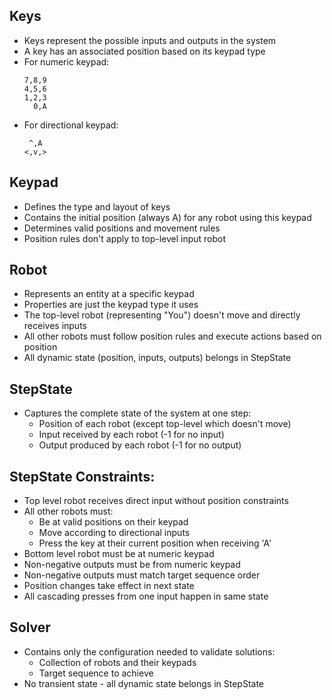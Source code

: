 ## Keys
- Keys represent the possible inputs and outputs in the system
- A key has an associated position based on its keypad type
- For numeric keypad: 
  ```
  7,8,9
  4,5,6
  1,2,3
    0,A
  ```
- For directional keypad: 
  ```
   ^,A 
  <,v,>
  ```

## Keypad
- Defines the type and layout of keys
- Contains the initial position (always A) for any robot using this keypad
- Determines valid positions and movement rules
- Position rules don't apply to top-level input robot

## Robot
- Represents an entity at a specific keypad
- Properties are just the keypad type it uses
- The top-level robot (representing "You") doesn't move and directly receives inputs
- All other robots must follow position rules and execute actions based on position
- All dynamic state (position, inputs, outputs) belongs in StepState

## StepState
- Captures the complete state of the system at one step:
  - Position of each robot (except top-level which doesn't move)
  - Input received by each robot (-1 for no input)
  - Output produced by each robot (-1 for no output)

## StepState Constraints:
- Top level robot receives direct input without position constraints
- All other robots must:
  - Be at valid positions on their keypad
  - Move according to directional inputs
  - Press the key at their current position when receiving 'A'
- Bottom level robot must be at numeric keypad
- Non-negative outputs must be from numeric keypad
- Non-negative outputs must match target sequence order
- Position changes take effect in next state
- All cascading presses from one input happen in same state

## Solver
- Contains only the configuration needed to validate solutions:
  - Collection of robots and their keypads
  - Target sequence to achieve
- No transient state - all dynamic state belongs in StepState
